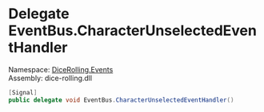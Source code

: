 # <a id="DiceRolling_Events_EventBus_CharacterUnselectedEventHandler"></a> Delegate EventBus.CharacterUnselectedEventHandler

Namespace: [DiceRolling.Events](DiceRolling.Events.md)  
Assembly: dice\-rolling.dll  

```csharp
[Signal]
public delegate void EventBus.CharacterUnselectedEventHandler()
```

